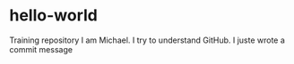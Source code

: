 # hello-world
Training repository
I am Michael. I try to understand GitHub.
I juste wrote a commit message
